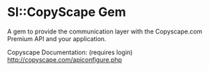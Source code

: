 # SI::CopyScape Gem
A gem to provide the communication layer with the Copyscape.com Premium API and your application.

Copyscape Documentation: (requires login) http://copyscape.com/apiconfigure.php
